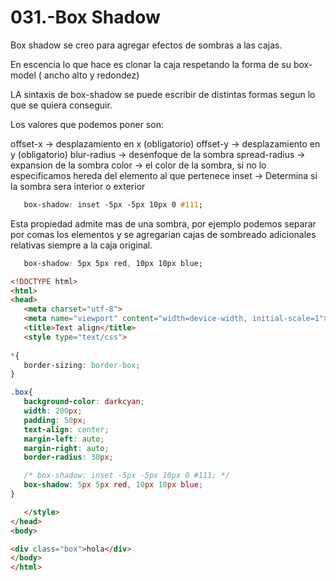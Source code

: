 031.-Box Shadow
===

Box shadow se creo para agregar efectos de sombras a las cajas.

En escencia lo que hace es clonar la caja respetando la forma de su box-model ( ancho alto y redondez)

LA sintaxis de box-shadow se puede escribir de distintas formas segun lo que se quiera conseguir.

Los valores que podemos poner son:
   
   offset-x -> desplazamiento en x (obligatorio)
   offset-y -> desplazamiento en y (obligatorio)
   blur-radius -> desenfoque de la sombra
   spread-radius -> expansion de la sombra
   color -> el color de la sombra, si no lo especificamos hereda del elemento al que pertenece
   inset -> Determina si la sombra sera interior o exterior

```css
   box-shadow: inset -5px -5px 10px 0 #111;
```

Esta propiedad admite mas de una sombra, por ejemplo podemos separar por comas los elementos y se agregarian cajas de sombreado adicionales relativas siempre a la caja original.
```css
   box-shadow: 5px 5px red, 10px 10px blue;
```

```html
<!DOCTYPE html>
<html>
<head>
   <meta charset="utf-8">
   <meta name="viewport" content="width=device-width, initial-scale=1">
   <title>Text align</title>
   <style type="text/css">
      
*{
   border-sizing: border-box;
}

.box{
   background-color: darkcyan;
   width: 200px;
   padding: 50px;
   text-align: center;
   margin-left: auto;
   margin-right: auto;
   border-radius: 30px;

   /* box-shadow: inset -5px -5px 10px 0 #111; */
   box-shadow: 5px 5px red, 10px 10px blue;
}

   </style>
</head>
<body>

<div class="box">hola</div>
</body>
</html>
```